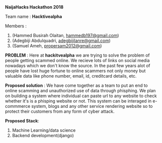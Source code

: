 
**NaijaHacks Hackathon 2018**

Team name : **Hacktivealpha**


Members :  
1. (Hammed Busirah Olaitan, hammedb197@gmail.com)
2. (Adegbiji Abdulquadri, adegbijilanre@gmail.com)
3. (Samuel Ameh, propersam2012@gmail.com)

**PROBLEM** : Here at **hackitvealpha** we are trying to solve the problem of people getting scammed online. We recieve lots of links on social media nowadays which we don't know the source. In the past few years alot of people have lost  huge fortune to online scammers not only money but valuable data like phone number, email, id, creditcard details, etc.
    

**Proposed solution** : We have come together as a team to put an end to online scamming and unauthorized use of data through phisphing. We plan on building a system where individual can paste url to any website to check whether it's is a phisping website or not. This system can be interaged in e-commmerce system, blogs and any other service rendering website so to protect their customers from  any form of cyber attack.

**Proposed Stack**: 
1. Machine Learning/data science
2. Backend development(django)
